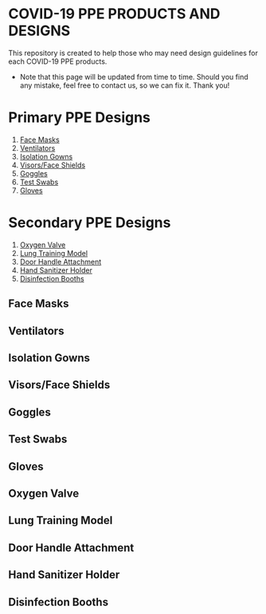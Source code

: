 # COVID-19 PPE PRODUCTS AND DESIGNS

This repository is created to help those who may need design guidelines for each COVID-19 PPE products.  
* Note that this page will be updated from time to time. Should you find any mistake, feel free to contact us, so we can fix it. Thank you!


# Primary PPE Designs

1. [Face Masks](#Face-Masks)
2. [Ventilators](#Ventilators)
3. [Isolation Gowns](#Isolation-Gowns)
4. [Visors/Face Shields](#Visors)
5. [Goggles](#Goggles)
6. [Test Swabs](#Test-Swabs)
7. [Gloves](#Gloves)

# Secondary PPE Designs

1. [Oxygen Valve](#Oxygen-Valve)
2. [Lung Training Model](#Lung-Training-Model)
3. [Door Handle Attachment](#Door-Handle-Attachment)
4. [Hand Sanitizer Holder](#Hand-Sanitizer-Holder)
5. [Disinfection Booths](#Disinfection-Booths)



## Face Masks


## Ventilators


## Isolation Gowns


## Visors/Face Shields



## Goggles


## Test Swabs


## Gloves



## Oxygen Valve


## Lung Training Model


## Door Handle Attachment


## Hand Sanitizer Holder


## Disinfection Booths


